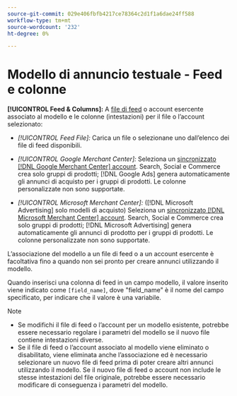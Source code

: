 ```yaml
---
source-git-commit: 029e406fbfb4217ce78364c2d1f1a6dae24ff588
workflow-type: tm+mt
source-wordcount: '232'
ht-degree: 0%

---
```

# Modello di annuncio testuale - Feed e colonne

**[!UICONTROL Feed & Columns]:** A [file di feed](/help/search-social-commerce/campaign-management/inventory-feeds/feed-files-manage.md) o account esercente associato al modello e le colonne (intestazioni) per il file o l’account selezionato:

* *[!UICONTROL Feed File]:* Carica un file o selezionane uno dall’elenco dei file di feed disponibili.

* *[!UICONTROL Google Merchant Center]:* Seleziona un [sincronizzato [!DNL Google Merchant Center] account](/help/search-social-commerce/campaign-management/accounts/merchant-account-manage.md). Search, Social e Commerce crea solo gruppi di prodotti; [!DNL Google Ads] genera automaticamente gli annunci di acquisto per i gruppi di prodotti. Le colonne personalizzate non sono supportate.

* *[!UICONTROL Microsoft Merchant Center]:* ([!DNL Microsoft Advertising] solo modelli di acquisto) Seleziona un [sincronizzato [!DNL Microsoft Merchant Center] account](/help/search-social-commerce/campaign-management/accounts/merchant-account-manage.md). Search, Social e Commerce crea solo gruppi di prodotti; [!DNL Microsoft Advertising] genera automaticamente gli annunci di prodotto per i gruppi di prodotti. Le colonne personalizzate non sono supportate.

L’associazione del modello a un file di feed o a un account esercente è facoltativa fino a quando non sei pronto per creare annunci utilizzando il modello.

Quando inserisci una colonna di feed in un campo modello, il valore inserito viene indicato come `[field_name]`, dove &quot;field_name&quot; è il nome del campo specificato, per indicare che il valore è una variabile.

>[!NOTE]
>
>* Se modifichi il file di feed o l’account per un modello esistente, potrebbe essere necessario regolare i parametri del modello se il nuovo file contiene intestazioni diverse.
>* Se il file di feed o l’account associato al modello viene eliminato o disabilitato, viene eliminata anche l’associazione ed è necessario selezionare un nuovo file di feed prima di poter creare altri annunci utilizzando il modello. Se il nuovo file di feed o account non include le stesse intestazioni del file originale, potrebbe essere necessario modificare di conseguenza i parametri del modello.

